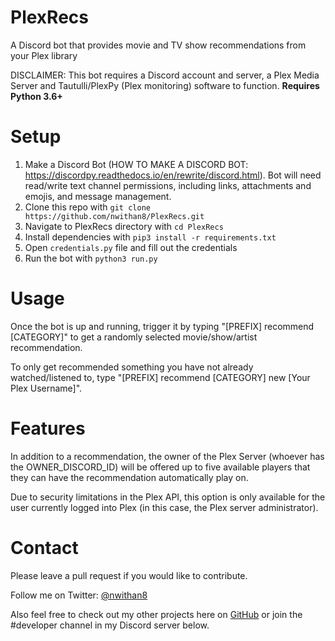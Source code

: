 # PlexRecs
A Discord bot that provides movie and TV show recommendations from your Plex library

DISCLAIMER: This bot requires a Discord account and server, a Plex Media Server and Tautulli/PlexPy (Plex monitoring) software to function. **Requires Python 3.6+**

# Setup
1. Make a Discord Bot (HOW TO MAKE A DISCORD BOT: https://discordpy.readthedocs.io/en/rewrite/discord.html). Bot will need read/write text channel permissions, including links, attachments and emojis, and message management. 
2. Clone this repo with ``git clone https://github.com/nwithan8/PlexRecs.git``
3. Navigate to PlexRecs directory with ``cd PlexRecs``
4. Install dependencies with ``pip3 install -r requirements.txt``
5. Open ``credentials.py`` file and fill out the credentials
6. Run the bot with ``python3 run.py``

# Usage

Once the bot is up and running, trigger it by typing "[PREFIX] recommend [CATEGORY]" to get a randomly selected movie/show/artist recommendation.

To only get recommended something you have not already watched/listened to, type "[PREFIX] recommend [CATEGORY] new [Your Plex Username]".

# Features
In addition to a recommendation, the owner of the Plex Server (whoever has the OWNER_DISCORD_ID) will be offered up to five available players that they can have the recommendation automatically play on.

Due to security limitations in the Plex API, this option is only available for the user currently logged into Plex (in this case, the Plex server administrator).

# Contact
Please leave a pull request if you would like to contribute.

Follow me on Twitter: [@nwithan8](https://twitter.com/nwithan8)

Also feel free to check out my other projects here on [GitHub](https://github.com/nwithan8) or join the #developer channel in my Discord server below.

<div align="center">
	<p>
		<a href="https://discord.gg/ygRDVE9"><img src="https://discordapp.com/api/guilds/472537215457689601/widget.png?style=banner2" alt="" /></a>
	</p>
</div>

